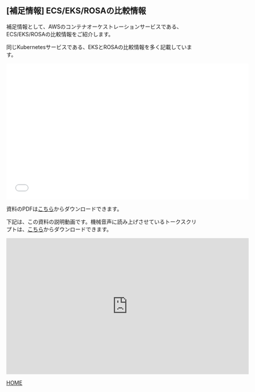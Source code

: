## [補足情報] ECS/EKS/ROSAの比較情報

補足情報として、AWSのコンテナオーケストレーションサービスである、ECS/EKS/ROSAの比較情報をご紹介します。

同じKubernetesサービスである、EKSとROSAの比較情報を多く記載しています。

<embed src="../../docs/pdf/2023-ecs-eks-rosa.pdf#&scrollbar=0&view=Fit&viewrect=0,0,570,0" width="640" height="360" hspace="0" vspace="0">

資料のPDFは[こちら](../../docs/pdf/2023-ecs-eks-rosa.pdf)からダウンロードできます。

下記は、この資料の説明動画です。機械音声に読み上げさせているトークスクリプトは、[こちら](../../docs/pdf/2023-ecs-eks-rosa-talkscripts.zip)からダウンロードできます。

<iframe width="640" height="360" src="https://www.youtube.com/embed/hFf9h3dwCdI?si=AORjoc9G1Im2JlhF" title="YouTube video player" frameborder="0" allow="accelerometer; autoplay; clipboard-write; encrypted-media; gyroscope; picture-in-picture; web-share" allowfullscreen></iframe>

[HOME](../../README.md)
